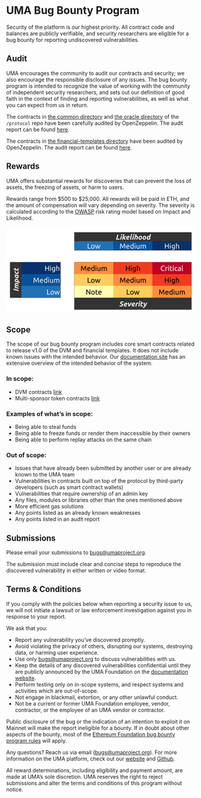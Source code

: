 # UMA Bug Bounty Program

Security of the platform is our highest priority.
All contract code and balances are publicly verifiable, and security researchers are eligible for a bug bounty for reporting undiscovered vulnerabilities.

## Audit

UMA encourages the community to audit our contracts and security; we also encourage the responsible disclosure of any issues.
The bug bounty program is intended to recognize the value of working with the community of independent security researchers, and sets out our definition of good faith in the context of finding and reporting vulnerabilities, as well as what you can expect from us in return.

The contracts in [the common directory](https://github.com/UMAprotocol/protocol/tree/9d403ddb5f2f07194daefe7da51e0e0a6306f2c4/core/contracts/common) and [the oracle directory](https://github.com/UMAprotocol/protocol/tree/9d403ddb5f2f07194daefe7da51e0e0a6306f2c4/core/contracts/oracle) of the `/protocol` repo have been carefully audited by OpenZeppelin.
The audit report can be found [here](https://blog.openzeppelin.com/uma-audit-phase-1/).

The contracts in [the financial-templates directory](https://github.com/UMAprotocol/protocol/tree/e6eaa48124ae3f209fb117cf05eb18292cf26d21/core/contracts/financial-templates/implementation) have been audited by OpenZeppelin.
The audit report can be found [here](https://blog.openzeppelin.com/uma-audit-phase-2/).

## Rewards

UMA offers substantial rewards for discoveries that can prevent the loss of assets, the freezing of assets, or harm to users.

Rewards range from $500 to $25,000.
All rewards will be paid in ETH, and the amount of compensation will vary depending on severity.
The severity is calculated according to the [OWASP](https://owasp.org/www-project-risk-assessment-framework/) risk rating model based on Impact and Likelihood.

![](severity.png)

## Scope

The scope of our bug bounty program includes core smart contracts related to release v1.0 of the DVM and financial templates.
It does not include known issues with the intended behavior.
Our [documentation site](https://docs.umaproject.org/uma/index.html) has an extensive overview of the intended behavior of the system.

### In scope:

- DVM contracts [link](https://github.com/UMAprotocol/protocol/tree/master/core/contracts/oracle/implementation)
- Multi-sponsor token contracts [link](https://github.com/UMAprotocol/protocol/tree/master/core/contracts/financial-templates)

### Examples of what’s in scope:

- Being able to steal funds
- Being able to freeze funds or render them inaccessible by their owners
- Being able to perform replay attacks on the same chain

### Out of scope:

- Issues that have already been submitted by another user or are already known to the UMA team
- Vulnerabilities in contracts built on top of the protocol by third-party developers (such as smart contract wallets)
- Vulnerabilities that require ownership of an admin key
- Any files, modules or libraries other than the ones mentioned above
- More efficient gas solutions
- Any points listed as an already known weaknesses
- Any points listed in an audit report

## Submissions

Please email your submissions to bugs@umaproject.org.

The submission must include clear and concise steps to reproduce the discovered vulnerability in either written or video format.

## Terms & Conditions

If you comply with the policies below when reporting a security issue to us, we will not initiate a lawsuit or law enforcement investigation against you in response to your report.

We ask that you:

- Report any vulnerability you’ve discovered promptly.
- Avoid violating the privacy of others, disrupting our systems, destroying data, or harming user experience.
- Use only bugs@umaproject.org to discuss vulnerabilities with us.
- Keep the details of any discovered vulnerabilities confidential until they are publicly announced by the UMA Foundation on the [documentation website](https://docs.umaproject.org/uma/index.html).
- Perform testing only on in-scope systems, and respect systems and activities which are out-of-scope.
- Not engage in blackmail, extortion, or any other unlawful conduct.
- Not be a current or former UMA Foundation employee, vendor, contractor, or the employee of an UMA vendor or contractor.

Public disclosure of the bug or the indication of an intention to exploit it on Mainnet will make the report ineligible for a bounty.
If in doubt about other aspects of the bounty, most of the [Ethereum Foundation bug bounty program rules](https://bounty.ethereum.org/) will apply.

Any questions?
Reach us via email (bugs@umaproject.org).
For more information on the UMA platform, check out our [website](http://www.umaproject.org) and [Github](https://github.com/UMAprotocol/).

All reward determinations, including eligibility and payment amount, are made at UMA’s sole discretion.
UMA reserves the right to reject submissions and alter the terms and conditions of this program without notice.
